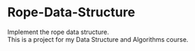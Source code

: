 # Rope-Data-Structure
Implement the rope data structure. <br />
This is a project for my Data Structure and Algorithms course.
